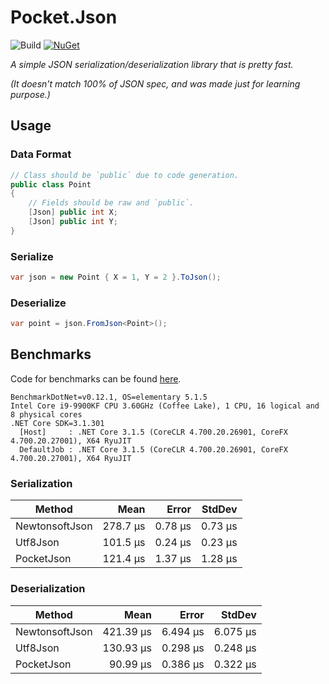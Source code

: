 # Pocket.Json

![Build](https://github.com/JoshuaLight/pocket.json/workflows/Build/badge.svg)
[![NuGet](https://img.shields.io/nuget/v/Pocket.Json.svg)](https://www.nuget.org/packages/Pocket.Json)


_A simple JSON serialization/deserialization library that is pretty fast._

_(It doesn't match 100% of JSON spec, and was made just for learning purpose.)_

## Usage
### Data Format
```c#
// Class should be `public` due to code generation.
public class Point
{
    // Fields should be raw and `public`.
    [Json] public int X;
    [Json] public int Y;
}
```

### Serialize
```c#
var json = new Point { X = 1, Y = 2 }.ToJson();
```

### Deserialize
```c#
var point = json.FromJson<Point>();
```

## Benchmarks
Code for benchmarks can be found [here](https://github.com/JoshuaLight/Pocket.Json/blob/master/src/Benchmarks/Program.cs).
```
BenchmarkDotNet=v0.12.1, OS=elementary 5.1.5
Intel Core i9-9900KF CPU 3.60GHz (Coffee Lake), 1 CPU, 16 logical and 8 physical cores
.NET Core SDK=3.1.301
  [Host]     : .NET Core 3.1.5 (CoreCLR 4.700.20.26901, CoreFX 4.700.20.27001), X64 RyuJIT
  DefaultJob : .NET Core 3.1.5 (CoreCLR 4.700.20.26901, CoreFX 4.700.20.27001), X64 RyuJIT
```

### Serialization
|         Method |     Mean |   Error |  StdDev |
|--------------- |---------:|--------:|--------:|
| NewtonsoftJson | 278.7 μs | 0.78 μs | 0.73 μs |
|       Utf8Json | 101.5 μs | 0.24 μs | 0.23 μs |
|     PocketJson | 121.4 μs | 1.37 μs | 1.28 μs |

### Deserialization
|         Method |      Mean |    Error |   StdDev |
|--------------- |----------:|---------:|---------:|
| NewtonsoftJson | 421.39 μs | 6.494 μs | 6.075 μs |
|       Utf8Json | 130.93 μs | 0.298 μs | 0.248 μs |
|     PocketJson |  90.99 μs | 0.386 μs | 0.322 μs |
